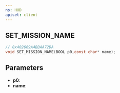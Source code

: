 ```yaml
---
ns: HUD
apiset: client
---
```

## SET_MISSION_NAME

```c
// 0x402669A4BDAA72DA
void SET_MISSION_NAME(BOOL p0,const char* name);
```


## Parameters
* **p0**:
* **name**:
